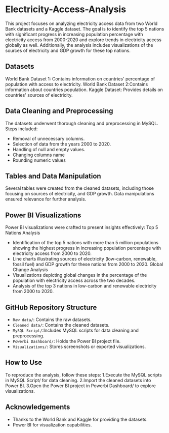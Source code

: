 # Electricity-Access-Analysis
This project focuses on analyzing electricity access data from two World Bank datasets and a Kaggle dataset. The goal is to identify the top 5 nations with significant progress in increasing population percentage with electricity access from 2000-2020 and explore trends in electricity access globally as well. Additionally, the analysis includes visualizations of the sources of electricity and GDP growth for these top nations.
## Datasets
World Bank Dataset 1: Contains information on countries' percentage of population with access to electricity.
World Bank Dataset 2:Contains information about countries population.
Kaggle Dataset:  Provides details on countries' sources of electricity.
## Data Cleaning and Preprocessing
The datasets underwent thorough cleaning and preprocessing in MySQL. Steps included:
- Removal of unnecessary columns.
- Selection of data from the years 2000 to 2020.
- Handling of null and empty values.
- Changing columns name
- Rounding numeric values
## Tables and Data Manipulation
Several tables were created from the cleaned datasets, including those focusing on sources of electricity, and GDP growth. Data manipulations ensured relevance for further analysis.
## Power BI Visualizations
Power BI visualizations were crafted to present insights effectively:
Top 5 Nations Analysis
- Identification of the top 5 nations with more than 5 million populations showing the highest progress in increasing population percentage with electricity access from  2000 to 2020.
- Line charts illustrating sources of electricity (low-carbon, renewable, fossil fuel) and GDP growth for these nations from 2000 to 2020.
Global Change Analysis
- Visualizations depicting global changes in the percentage of the population with electricity access across the two decades.
- Analysis of the top 3 nations in low-carbon and renewable electricity from 2000 to 2020.
## GitHub Repository Structure
- `Raw data/`: Contains the raw datasets.
- `Cleaned data/`: Contains the cleaned datasets.
- `MySQL Script/`:Includes MySQL scripts for data cleaning and preprocessing.
- `Powerbi Dashboard/`: Holds the Power BI project file.
- `Visualizations/`: Stores screenshots or exported visualizations.
## How to Use
To reproduce the analysis, follow these steps:
1.Execute the MySQL scripts in MySQL Script/ for data cleaning.
2.Import the cleaned datasets into Power BI.
3.Open the Power BI project in Powerbi Dashboard/ to explore visualizations.
## Acknowledgements
- Thanks to the World Bank and Kaggle for providing the datasets.
- Power BI for visualization capabilities.
